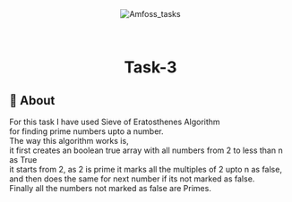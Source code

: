 <div align="center" id="top"> 
  <img src="./.github/app.gif" alt="Amfoss_tasks" />

  &#xa0;

  <!-- <a href="https://amfoss_tasks.netlify.app">Demo</a> -->
</div>

<h1 align="center">Task-3</h1>


## :dart: About ##

For this task I have used Sieve of Eratosthenes Algorithm <br>
for finding prime numbers upto a number.
<br>
The way this algorithm works is, <br>
it first creates an boolean true array with all numbers from 2 to less than n as True<br>
it starts from 2, as 2 is prime it marks all the multiples of 2 upto n as false,<br>
and then does the same for next number if its not marked as false.<br>
Finally all the numbers not marked as false are Primes.